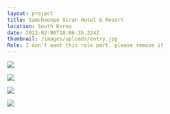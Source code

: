 ```yaml
---
layout: project
title: Samcheonpo Siran Hotel & Resort
location: South Korea
date: 2022-02-06T18:06:35.224Z
thumbnail: /images/uploads/entry.jpg
Role: I don't want this role part. please remove it
---
```

![](/images/uploads/enscape_2021-10-14-09-59-38.jpg)

![](/images/uploads/add.jpg)

![](/images/uploads/rooftop.jpg)

![](/images/uploads/2021.10.20_king-guestroom.png)